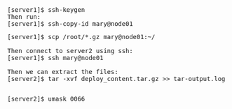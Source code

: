 <pre>
[server1]$ ssh-keygen
Then run:
[server1]$ ssh-copy-id mary@node01
</pre>
<pre>
[server1]$ scp /root/*.gz mary@node01:~/

Then connect to server2 using ssh:
[server1]$ ssh mary@node01

Then we can extract the files:
[server2]$ tar -xvf deploy_content.tar.gz >> tar-output.log

</pre>

<pre>
[server2]$ umask 0066
</pre>
